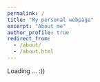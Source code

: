 ```yaml
---
permalink: /
title: "My personal webpage"
excerpt: "About me"
author_profile: true
redirect_from: 
  - /about/
  - /about.html
---
```



Loading ... :)) 
